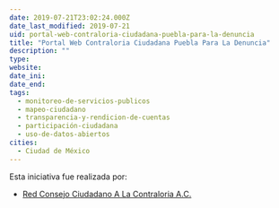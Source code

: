 ```yaml
---
date: 2019-07-21T23:02:24.000Z
date_last_modified: 2019-07-21
uid: portal-web-contraloria-ciudadana-puebla-para-la-denuncia
title: "Portal Web Contraloria Ciudadana Puebla Para La Denuncia"
description: ""
type: 
website: 
date_ini: 
date_end: 
tags:
  - monitoreo-de-servicios-publicos
  - mapeo-ciudadano
  - transparencia-y-rendicion-de-cuentas
  - participación-ciudadana
  - uso-de-datos-abiertos
cities: 
  - Ciudad de México
---
```


Esta iniciativa fue realizada por:

- [Red Consejo Ciudadano A La Contraloria A.C.](/i/red-consejo-ciudadano-a-la-contraloria-a-c.html)
